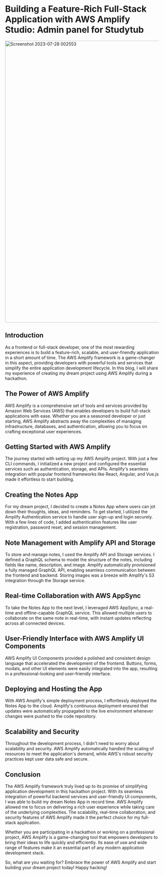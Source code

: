 # Building a Feature-Rich Full-Stack Application with AWS Amplify Studio: Admin panel for Studytub
<img width="922" alt="Screenshot 2023-07-28 002553" src="https://github.com/NishikantaRay/AWS-AMPLIFY-HACKATHON/assets/62615392/58b18549-37ba-45b1-9daa-f79a3d2a7060">

## Introduction

As a frontend or full-stack developer, one of the most rewarding experiences is to build a feature-rich, scalable, and user-friendly application in a short amount of time. The AWS Amplify framework is a game-changer in this aspect, providing developers with powerful tools and services that simplify the entire application development lifecycle. In this blog, I will share my experience of creating my dream project using AWS Amplify during a hackathon.

## The Power of AWS Amplify

AWS Amplify is a comprehensive set of tools and services provided by Amazon Web Services (AWS) that enables developers to build full-stack applications with ease. Whether you are a seasoned developer or just starting, AWS Amplify abstracts away the complexities of managing infrastructure, databases, and authentication, allowing you to focus on crafting exceptional user experiences.

## Getting Started with AWS Amplify
The journey started with setting up my AWS Amplify project. With just a few CLI commands, I initialized a new project and configured the essential services such as authentication, storage, and APIs. Amplify's seamless integration with popular frontend frameworks like React, Angular, and Vue.js made it effortless to start building.

## Creating the Notes App
For my dream project, I decided to create a Notes App where users can jot down their thoughts, ideas, and reminders. To get started, I utilized the Amplify Authentication service to handle user sign-up and login securely. With a few lines of code, I added authentication features like user registration, password reset, and session management.

## Note Management with Amplify API and Storage
To store and manage notes, I used the Amplify API and Storage services. I defined a GraphQL schema to model the structure of the notes, including fields like name, description, and image. Amplify automatically provisioned a fully managed GraphQL API, enabling seamless communication between the frontend and backend. Storing images was a breeze with Amplify's S3 integration through the Storage service.

## Real-time Collaboration with AWS AppSync
To take the Notes App to the next level, I leveraged AWS AppSync, a real-time and offline-capable GraphQL service. This allowed multiple users to collaborate on the same note in real-time, with instant updates reflecting across all connected devices.

## User-Friendly Interface with AWS Amplify UI Components
AWS Amplify UI Components provided a polished and consistent design language that accelerated the development of the frontend. Buttons, forms, modals, and other UI elements were easily integrated into the app, resulting in a professional-looking and user-friendly interface.

## Deploying and Hosting the App
With AWS Amplify's simple deployment process, I effortlessly deployed the Notes App to the cloud. Amplify's continuous deployment ensured that updates were automatically propagated to the live environment whenever changes were pushed to the code repository.

## Scalability and Security
Throughout the development process, I didn't need to worry about scalability and security. AWS Amplify automatically handled the scaling of resources to meet the application's demand, while AWS's robust security practices kept user data safe and secure.

## Conclusion

The AWS Amplify framework truly lived up to its promise of simplifying application development in this hackathon project. With its seamless integration of powerful backend services and user-friendly UI components, I was able to build my dream Notes App in record time. AWS Amplify allowed me to focus on delivering a rich user experience while taking care of the underlying complexities. The scalability, real-time collaboration, and security features of AWS Amplify made it the perfect choice for my full-stack application.

Whether you are participating in a hackathon or working on a professional project, AWS Amplify is a game-changing tool that empowers developers to bring their ideas to life quickly and efficiently. Its ease of use and wide range of features make it an essential part of any modern application development stack.

So, what are you waiting for? Embrace the power of AWS Amplify and start building your dream project today! Happy hacking!
